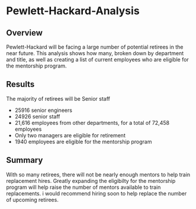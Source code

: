 # Pewlett-Hackard-Analysis
## Overview 
Pewlett-Hackard will be facing a large number of potential retirees in the near future. This analysis shows how many, broken down by department and title, as well as creating a list of current employees who are eligible for the mentorship program.

## Results
The majority of retirees will be Senior staff
- 25916 senior engineers
- 24926 senior staff
- 21,616 employees from other departments, for a total of 72,458 employees 
- Only two managers are eligible for retirement
- 1940 employees are eligible for the mentorship program

## Summary
With so many retirees, there will not be nearly enough mentors to help train replacement hires. Greatly expanding the eligibilty for the mentorship program will help raise the number of mentors available to train replacements. i would recommend hiring soon to help replace the number of upcoming retirees. 
